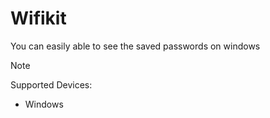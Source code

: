 # **Wifikit**

You can easily able to see the saved passwords on windows
> [!NOTE]
>Supported Devices:
> - Windows 
